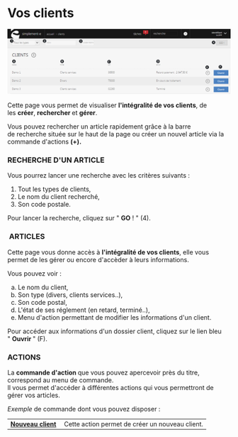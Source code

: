 # Vos clients


![index-0](images/index-0.png)


<p>Cette page vous permet de visualiser&nbsp;<strong>l'int&eacute;gralit&eacute; de vos clients</strong>, de les&nbsp;<strong>cr&eacute;er</strong>,&nbsp;<strong>rechercher&nbsp;</strong>et <strong>g&eacute;rer</strong>.</p>
<p>Vous pouvez rechercher un article rapidement gr&acirc;ce &agrave; la barre de&nbsp;recherche&nbsp;situ&eacute;e sur le haut de la page ou cr&eacute;er un nouvel article via la commande d'actions&nbsp;<strong>(+).&nbsp;</strong></p>
<h3>RECHERCHE D'UN ARTICLE</h3>
<p>Vous pourrez lancer une recherche avec les crit&egrave;res suivants :</p>
<ol>
<li>Tout les types de clients,</li>
<li>Le nom du client recherch&eacute;,</li>
<li>Son code postale.</li>
</ol>
<p>Pour lancer la recherche, cliquez sur&nbsp;" <strong>GO</strong> ! "&nbsp;(4).</p>
<h3>&nbsp;ARTICLES</h3>
<p>Cette page vous donne acc&egrave;s &agrave;&nbsp;<strong>l'int&eacute;gralit&eacute;&nbsp;de&nbsp;vos&nbsp;clients</strong>,&nbsp;elle vous permet de les g&eacute;rer ou encore d'acc&egrave;der &agrave; leurs informations.</p>
<p>Vous pouvez voir :</p>
<ol type="a">
<li>Le nom du client,</li>
<li>Son type (divers, clients services..),</li>
<li>Son code postal,</li>
<li>L'&eacute;tat de ses r&eacute;glement (en retard, termin&eacute;..),</li>
<li>Menu d'action permettant de modifier les informations d'un client.</li>
</ol>
<p>Pour acc&eacute;der aux informations d'un dossier client, cliquez sur le lien bleu "&nbsp;<strong>Ouvrir&nbsp;</strong>" (F).</p>
<h3>ACTIONS</h3>
<p>La&nbsp;<strong>commande d'action&nbsp;</strong>que vous pouvez apercevoir pr&egrave;s du titre, correspond au menu de commande.<br />Il vous&nbsp;permet d'acc&eacute;der &agrave; diff&eacute;rentes actions qui vous permettront de g&eacute;rer vos articles.</p>
<p><em>Exemple&nbsp;</em>de commande dont vous pouvez disposer :</p>
<table>
<tbody>
<tr>
<td><strong><a href="/fr-fr/office/gestion-commerciale/ventes/clients/editinfogenerales.aspx">Nouveau client</a> </strong></td>
<td>&nbsp;Cette action permet de cr&eacute;er un nouveau client.</td>
</tr>
</tbody>
</table>
<p>&nbsp;</p>

